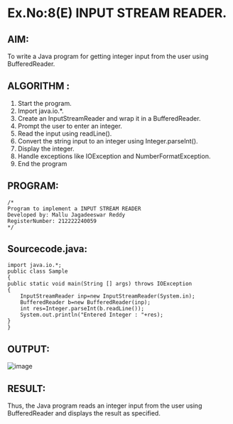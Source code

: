 # Ex.No:8(E)  INPUT STREAM READER.

## AIM:
To write a Java program for getting integer input from the user using BufferedReader.

## ALGORITHM :
1.	Start the program.
2.	Import java.io.*.
3.	Create an InputStreamReader and wrap it in a BufferedReader.
4.	Prompt the user to enter an integer.
5.	Read the input using readLine().
6.	Convert the string input to an integer using Integer.parseInt().
7.	Display the integer.
8.	Handle exceptions like IOException and NumberFormatException.
9.	End the program


## PROGRAM:
 ```
/*
Program to implement a INPUT STREAM READER
Developed by: Mallu Jagadeeswar Reddy
RegisterNumber: 212222240059
*/
```

## Sourcecode.java:
```
import java.io.*;
public class Sample
{	
public static void main(String [] args) throws IOException
{
    InputStreamReader inp=new InputStreamReader(System.in);
    BufferedReader b=new BufferedReader(inp);
    int res=Integer.parseInt(b.readLine());
    System.out.println("Entered Integer : "+res);	
}					
}

```
## OUTPUT:

![image](https://github.com/user-attachments/assets/4fc88150-8fdd-47fb-8e32-1919526d47af)


## RESULT:
Thus, the Java program reads an integer input from the user using BufferedReader and displays the result as specified.

